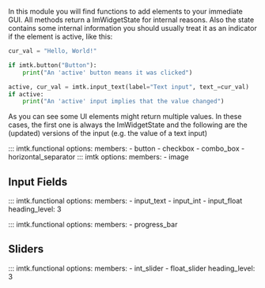 In this module you will find functions to add elements to your immediate GUI.
All methods return a ImWidgetState for internal reasons. 
Also the state contains some internal information you should usually treat it as an indicator if the element is active, like this:
 
```python
cur_val = "Hello, World!"

if imtk.button("Button"):
    print("An 'active' button means it was clicked")

active, cur_val = imtk.input_text(label="Text input", text_=cur_val)
if active:
    print("An 'active' input implies that the value changed")
```

As you can see some UI elements might return multiple values. 
In these cases, the first one is always the ImWidgetState and the following are the (updated) versions of the input (e.g. the value of a text input)

::: imtk.functional
    options:
        members:
            - button
            - checkbox
            - combo_box
            - horizontal_separator
::: imtk
    options:
        members:
            - image

## Input Fields

::: imtk.functional
    options:
        members:
            - input_text
            - input_int
            - input_float
        heading_level: 3


::: imtk.functional
    options:
        members:
            - progress_bar


## Sliders

::: imtk.functional
    options:
        members:
            - int_slider
            - float_slider
        heading_level: 3



